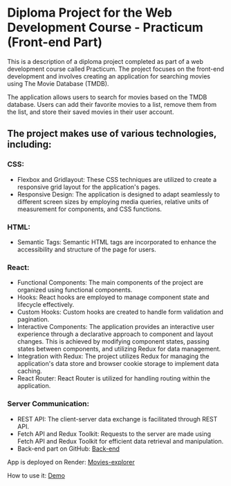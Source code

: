 # Diploma Project for the Web Development Course - Practicum (Front-end Part)
This is a description of a diploma project completed as part of a web development course called Practicum. The project focuses on the front-end development and involves creating an application for searching movies using The Movie Database (TMDB).

The application allows users to search for movies based on the TMDB database. Users can add their favorite movies to a list, remove them from the list, and store their saved movies in their user account.

## The project makes use of various technologies, including:

### CSS:
* Flexbox and Gridlayout: These CSS techniques are utilized to create a responsive grid layout for the application's pages.
* Responsive Design: The application is designed to adapt seamlessly to different screen sizes by employing media queries, relative units of measurement for components, and CSS functions.
### HTML:
* Semantic Tags: Semantic HTML tags are incorporated to enhance the accessibility and structure of the page for users.
### React:
* Functional Components: The main components of the project are organized using functional components.
* Hooks: React hooks are employed to manage component state and lifecycle effectively.
* Custom Hooks: Custom hooks are created to handle form validation and pagination.
* Interactive Components: The application provides an interactive user experience through a declarative approach to component and layout changes. This is achieved by modifying component states, passing states between components, and utilizing Redux for data management.
* Integration with Redux: The project utilizes Redux for managing the application's data store and browser cookie storage to implement data caching.
* React Router: React Router is utilized for handling routing within the application.
### Server Communication:
* REST API: The client-server data exchange is facilitated through REST API.
* Fetch API and Redux Toolkit: Requests to the server are made using Fetch API and Redux Toolkit for efficient data retrieval and manipulation.
* Back-end part on GitHub: [Back-end](https://github.com/OlgaTananova/movies-explorer-api)

App is deployed on Render: [Movies-explorer](https://movies-explorer-bnzw.onrender.com)

How to use it: [Demo](https://scribehow.com/shared/How_to_Use_Movies_Explorer_Web_App__Ez1_t2SbTQyc2NfYipHwfg)
